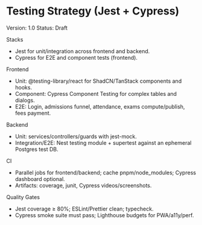 # Testing Strategy (Jest + Cypress)

Version: 1.0
Status: Draft

Stacks
- Jest for unit/integration across frontend and backend.
- Cypress for E2E and component tests (frontend).

Frontend
- Unit: @testing-library/react for ShadCN/TanStack components and hooks.
- Component: Cypress Component Testing for complex tables and dialogs.
- E2E: Login, admissions funnel, attendance, exams compute/publish, fees payment.

Backend
- Unit: services/controllers/guards with jest-mock.
- Integration/E2E: Nest testing module + supertest against an ephemeral Postgres test DB.

CI
- Parallel jobs for frontend/backend; cache pnpm/node_modules; Cypress dashboard optional.
- Artifacts: coverage, junit, Cypress videos/screenshots.

Quality Gates
- Jest coverage ≥ 80%; ESLint/Prettier clean; typecheck.
- Cypress smoke suite must pass; Lighthouse budgets for PWA/a11y/perf.

